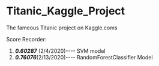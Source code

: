 # Titanic_Kaggle_Project
The fameous Titanic project on Kaggle.coms

Score Recorder:
1. _**0.60287**_ (2/4/2020)---- SVM model
2. _**0.76076**_(2/13/2020)---- RandomForestClassifier Model
